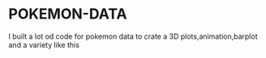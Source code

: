 # POKEMON-DATA
I built a lot od code for pokemon data to crate a 3D plots,animation,barplot and a variety like this 
